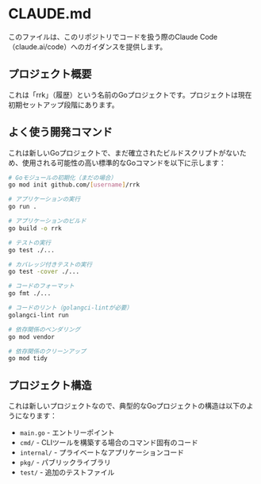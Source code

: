 # CLAUDE.md

このファイルは、このリポジトリでコードを扱う際のClaude Code（claude.ai/code）へのガイダンスを提供します。

## プロジェクト概要

これは「rrk」（履歴）という名前のGoプロジェクトです。プロジェクトは現在初期セットアップ段階にあります。

## よく使う開発コマンド

これは新しいGoプロジェクトで、まだ確立されたビルドスクリプトがないため、使用される可能性の高い標準的なGoコマンドを以下に示します：

```bash
# Goモジュールの初期化（まだの場合）
go mod init github.com/[username]/rrk

# アプリケーションの実行
go run .

# アプリケーションのビルド
go build -o rrk

# テストの実行
go test ./...

# カバレッジ付きテストの実行
go test -cover ./...

# コードのフォーマット
go fmt ./...

# コードのリント（golangci-lintが必要）
golangci-lint run

# 依存関係のベンダリング
go mod vendor

# 依存関係のクリーンアップ
go mod tidy
```

## プロジェクト構造

これは新しいプロジェクトなので、典型的なGoプロジェクトの構造は以下のようになります：
- `main.go` - エントリーポイント
- `cmd/` - CLIツールを構築する場合のコマンド固有のコード
- `internal/` - プライベートなアプリケーションコード
- `pkg/` - パブリックライブラリ
- `test/` - 追加のテストファイル
